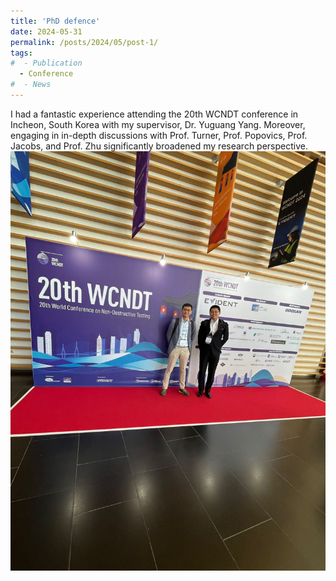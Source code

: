 ```yaml
---
title: 'PhD defence'
date: 2024-05-31
permalink: /posts/2024/05/post-1/
tags:
#  - Publication
  - Conference
#  - News
---
```


I had a fantastic experience attending the 20th WCNDT conference in Incheon, South Korea with my supervisor, Dr. Yuguang Yang. Moreover, engaging in in-depth discussions with Prof. Turner, Prof. Popovics, Prof. Jacobs, and Prof. Zhu significantly broadened my research perspective.  
![Conference picture](https://github.com/haocheng1995/haocheng1995.github.io/blob/master/images/20thWCNDT.jpg)
